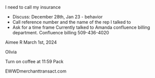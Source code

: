 I need to call my insurance
- Discuss: December 28th, Jan 23 - behavior
- Call reference number and the name of the rep I talked to
- Ask for a time frame
Currently talked to Amanda confluence billing department. 
Confluence billing 509-436-4020


Aimee R
March 1st, 2024


Olivia 

Turn on coffee at 11:59
Pack

EWWDmerchanttransact.com
